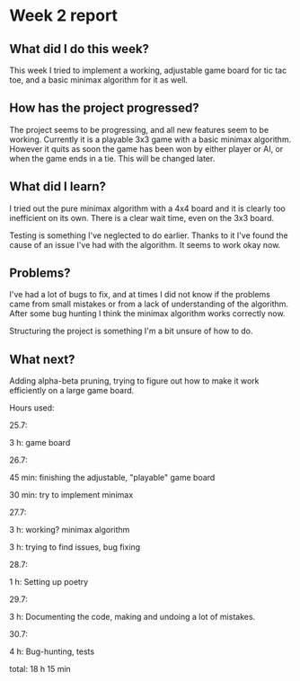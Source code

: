 # Week 2 report

## What did I do this week?

This week I tried to implement a working, adjustable game board for tic tac toe, and a basic minimax algorithm for it as well.

## How has the project progressed?

The project seems to be progressing, and all new features seem to be working. Currently it is a playable 3x3 game with a basic minimax algorithm. However it quits as soon the game has been won by either player or AI, or when the game ends in a tie. This will be changed later.

## What did I learn?

I tried out the pure minimax algorithm with a 4x4 board and it is clearly too inefficient on its own. There is a clear wait time, even on the 3x3 board.

Testing is something I've neglected to do earlier. Thanks to it I've found the cause of an issue I've had with the algorithm. It seems to work okay now.

## Problems?

I've had a lot of bugs to fix, and at times I did not know if the problems came from small mistakes or from a lack of understanding of the algorithm. After
 some bug hunting I think the minimax algorithm works correctly now.

Structuring the project is something I'm a bit unsure of how to do. 

## What next?

Adding alpha-beta pruning, trying to figure out how to make it work efficiently on a large game board. 

Hours used:


25.7: 

3 h: game board
      
26.7: 

45 min: finishing the adjustable, "playable" game board
      
30 min: try to implement minimax
      
27.7:

3 h: working? minimax algorithm
      
3 h: trying to find issues, bug fixing

28.7:

1 h: Setting up poetry

29.7:

3 h: Documenting the code, making and undoing a lot of mistakes.

30.7:

4 h: Bug-hunting, tests

total: 18 h 15 min
